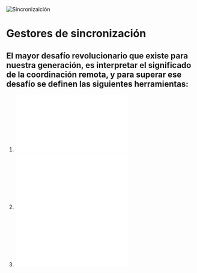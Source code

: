 ![Sincronizaición](http://cdn.array.se/files/2012/02/iOS-5-WiFi-Sync.jpg)

# **Gestores de sincronización**

## El mayor desafío revolucionario que existe para nuestra generación, es interpretar el significado de la coordinación remota, y para superar ese desafío se definen las siguientes herramientas:

1. ![GIT](./manuales/git.md)
2. ![Yandex](./manuales/yandex.md)
3. ![Dropbox](./manuales/dropbox.md)
